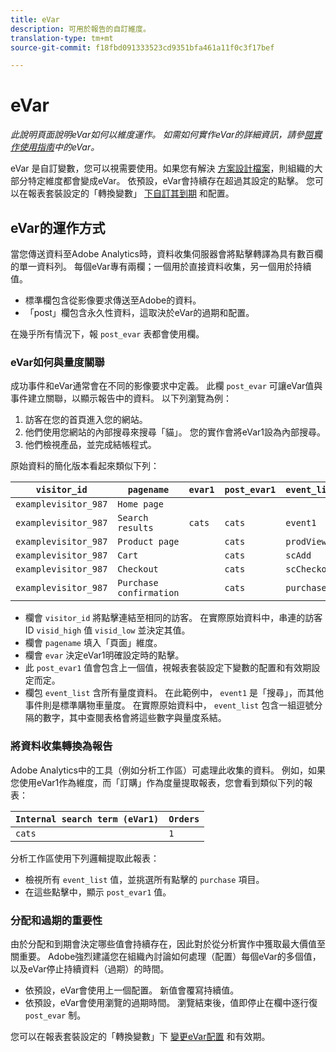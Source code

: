 ```yaml
---
title: eVar
description: 可用於報告的自訂維度。
translation-type: tm+mt
source-git-commit: f18fbd091333523cd9351bfa461a11f0c3f17bef

---
```



# eVar

*此說明頁面說明eVar如何以維度運作。 如需如何實作eVar的詳細資訊，請參[閱實作使用指南](/help/implement/vars/page-vars/evar.md)中的eVar。*

eVar 是自訂變數，您可以視需要使用。如果您有解決 [方案設計檔案](/help/implement/prepare/solution-design.md)，則組織的大部分特定維度都會變成eVar。 依預設，eVar會持續存在超過其設定的點擊。 您可以在報表套裝設定的「轉換變數」 [下自訂其到期](/help/admin/admin/conversion-var-admin/conversion-var-admin.md) 和配置。

## eVar的運作方式

當您傳送資料至Adobe Analytics時，資料收集伺服器會將點擊轉譯為具有數百欄的單一資料列。 每個eVar專有兩欄；一個用於直接資料收集，另一個用於持續值。

* 標準欄包含從影像要求傳送至Adobe的資料。
* 「post」欄包含永久性資料，這取決於eVar的過期和配置。

在幾乎所有情況下，報 `post_evar` 表都會使用欄。

### eVar如何與量度關聯

成功事件和eVar通常會在不同的影像要求中定義。 此欄 `post_evar` 可讓eVar值與事件建立關聯，以顯示報告中的資料。 以下列瀏覽為例：

1. 訪客在您的首頁進入您的網站。
2. 他們使用您網站的內部搜尋來搜尋「貓」。 您的實作會將eVar1設為內部搜尋。
3. 他們檢視產品，並完成結帳程式。

原始資料的簡化版本看起來類似下列：

| `visitor_id` | `pagename` | `evar1` | `post_evar1` | `event_list` |
| --- | --- | --- | --- | --- |
| `examplevisitor_987` | `Home page` |  |  |  |
| `examplevisitor_987` | `Search results` | `cats` | `cats` | `event1` |
| `examplevisitor_987` | `Product page` |  | `cats` | `prodView` |
| `examplevisitor_987` | `Cart` |  | `cats` | `scAdd` |
| `examplevisitor_987` | `Checkout` |  | `cats` | `scCheckout` |
| `examplevisitor_987` | `Purchase confirmation` |  | `cats` | `purchase` |

* 欄會 `visitor_id` 將點擊連結至相同的訪客。 在實際原始資料中，串連的訪客ID `visid_high` 值 `visid_low` 並決定其值。
* 欄會 `pagename` 填入「頁面」維度。
* 欄會 `evar` 決定eVar1明確設定時的點擊。
* 此 `post_evar1` 值會包含上一個值，視報表套裝設定下變數的配置和有效期設定而定。
* 欄包 `event_list` 含所有量度資料。 在此範例中， `event1` 是「搜尋」，而其他事件則是標準購物車量度。 在實際原始資料中， `event_list` 包含一組逗號分隔的數字，其中查閱表格會將這些數字與量度系結。

### 將資料收集轉換為報告

Adobe Analytics中的工具（例如分析工作區）可處理此收集的資料。 例如，如果您使用eVar1作為維度，而「訂購」作為度量提取報表，您會看到類似下列的報表：

| `Internal search term (eVar1)` | `Orders` |
| --- | --- |
| `cats` | `1` |

分析工作區使用下列邏輯提取此報表：

* 檢視所有 `event_list` 值，並挑選所有點擊的 `purchase` 項目。
* 在這些點擊中，顯示 `post_evar1` 值。

### 分配和過期的重要性

由於分配和到期會決定哪些值會持續存在，因此對於從分析實作中獲取最大價值至關重要。 Adobe強烈建議您在組織內討論如何處理（配置）每個eVar的多個值，以及eVar停止持續資料（過期）的時間。

* 依預設，eVar會使用上一個配置。 新值會覆寫持續值。
* 依預設，eVar會使用瀏覽的過期時間。 瀏覽結束後，值即停止在欄中逐行復 `post_evar` 制。

您可以在報表套裝設定的「轉換變數」下 [變更eVar配置](/help/admin/admin/conversion-var-admin/conversion-var-admin.md) 和有效期。
